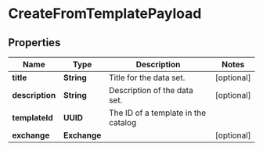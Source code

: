 

# CreateFromTemplatePayload


## Properties

| Name | Type | Description | Notes |
|------------ | ------------- | ------------- | -------------|
|**title** | **String** | Title for the data set. |  [optional] |
|**description** | **String** | Description of the data set. |  [optional] |
|**templateId** | **UUID** | The ID of a template in the catalog |  |
|**exchange** | **Exchange** |  |  [optional] |



